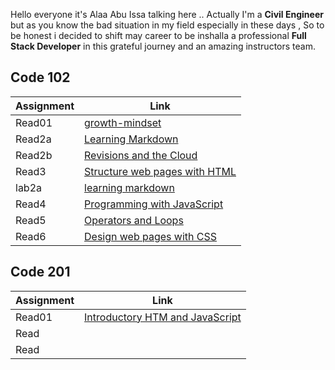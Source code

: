  Hello everyone it's Alaa Abu Issa talking here
.. Actually I'm a **Civil Engineer** but as you know the bad situation in my field especially in these days ,
So to be honest i decided to shift may career to be inshalla a professional **Full Stack Developer** in this grateful journey and an amazing instructors team.



## Code 102

|   Assignment  |                       Link                        |
| --------------|---------------------------------------------------|
|    Read01     |  [growth-mindset](read1/Read01.md)                |
|    Read2a     |  [Learning Markdown](read1/Read2a.md)             |
|    Read2b     |  [Revisions and the Cloud](read1/Read2b.md)       |
|    Read3      |  [Structure web pages with HTML](read1/Read3.md)  |
|    lab2a      |  [learning markdown](read1/Lab2.md)               |
|    Read4      |  [Programming with JavaScript](read1/Read4.md)    |   
|    Read5      |  [Operators and Loops](read1/Read5.md)            |
|    Read6      |  [Design web pages with CSS](read1/Read6.md)      |
 



## Code 201
|   Assignment  |                       Link                              |
|---------------|---------------------------------------------------------|
|    Read01     | [Introductory HTM and JavaScript](read2/read01.md)      |
|    Read       |                                                         |
|    Read       |                                                         | 